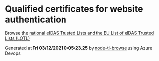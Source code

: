 # Qualified certificates for website authentication 
 Browse the [national eIDAS Trusted Lists and the EU List of eIDAS Trusted Lists (LOTL)](https://webgate.ec.europa.eu/tl-browser/#/) 
 
 
Generated at **Fri 03/12/2021  0:05:23.25** by [node-tl-browse](https://github.com/ymedlop/node-tl-browser) using Azure Devops 
